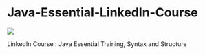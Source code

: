 # Java-Essential-LinkedIn-Course
![](https://visitor-badge.glitch.me/badge?page_id=itsmeshibintmz.Java-Essential-LinkedIn-Course)

LinkedIn Course : Java Essential Training, Syntax and Structure